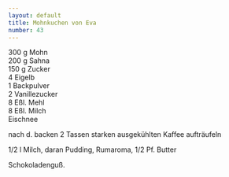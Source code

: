 ```yaml
---
layout: default
title: Mohnkuchen von Eva
number: 43
---
```


300 g Mohn  
200 g Sahna  
150 g Zucker  
4 Eigelb  
1 Backpulver  
2 Vanillezucker  
8 Eßl. Mehl  
8 Eßl. Milch  
Eischnee

nach d. backen 2 Tassen starken ausgekühlten Kaffee aufträufeln

1/2 l Milch, daran Pudding, Rumaroma, 1/2 Pf. Butter

Schokoladenguß.
